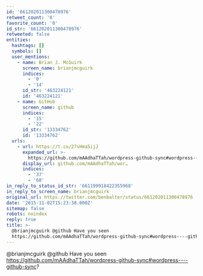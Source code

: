 ```yaml
---
id: '661202011300478976'
retweet_count: '0'
favorite_count: '0'
id_str: '661202011300478976'
retweeted: false
entities:
  hashtags: []
  symbols: []
  user_mentions:
    - name: Brian J. McGuirk
      screen_name: brianjmcguirk
      indices:
        - '0'
        - '14'
      id_str: '463224121'
      id: '463224121'
    - name: GitHub
      screen_name: github
      indices:
        - '15'
        - '22'
      id_str: '13334762'
      id: '13334762'
  urls:
    - url: https://t.co/27sHma5ijJ
      expanded_url: >-
        https://github.com/mAAdhaTTah/wordpress-github-sync#wordpress----github-sync
      display_url: github.com/mAAdhaTTah/wor…
      indices:
        - '37'
        - '60'
in_reply_to_status_id_str: '661199918422355968'
in_reply_to_screen_name: brianjmcguirk
original_url: https://twitter.com/benbalter/status/661202011300478976
date: '2015-11-02T15:23:38.000Z'
sitemap: false
robots: noindex
reply: true
title: >-
  @brianjmcguirk @github Have you seen
  https://github.com/mAAdhaTTah/wordpress-github-sync#wordpress----github-sync?
---
```


@brianjmcguirk @github Have you seen https://github.com/mAAdhaTTah/wordpress-github-sync#wordpress----github-sync?